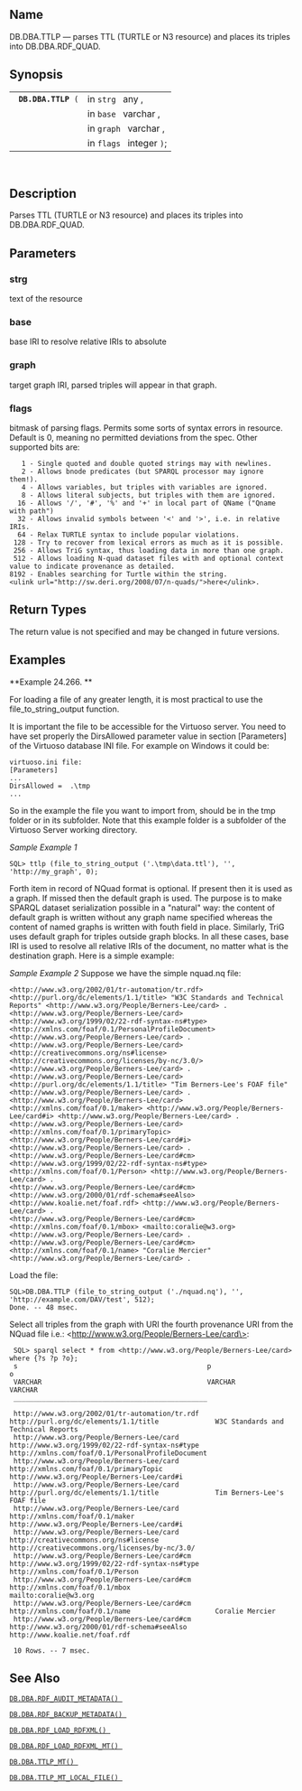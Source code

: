 <div id="fn_ttlp" class="refentry">

<div class="titlepage">

</div>

<div class="refnamediv">

## Name

DB.DBA.TTLP — parses TTL (TURTLE or N3 resource) and places its triples
into DB.DBA.RDF_QUAD.

</div>

<div class="refsynopsisdiv">

## Synopsis

<div id="fsyn_ttlp" class="funcsynopsis">

|                          |                          |
|--------------------------|--------------------------|
| ` `**`DB.DBA.TTLP`**` (` | in `strg ` any ,         |
|                          | in `base ` varchar ,     |
|                          | in `graph ` varchar ,    |
|                          | in `flags ` integer `)`; |

<div class="funcprototype-spacer">

 

</div>

</div>

</div>

<div id="desc_ttlp" class="refsect1">

## Description

Parses TTL (TURTLE or N3 resource) and places its triples into
DB.DBA.RDF_QUAD.

</div>

<div id="params_ttlp" class="refsect1">

## Parameters

<div id="id100954" class="refsect2">

### strg

text of the resource

</div>

<div id="id100957" class="refsect2">

### base

base IRI to resolve relative IRIs to absolute

</div>

<div id="id100960" class="refsect2">

### graph

target graph IRI, parsed triples will appear in that graph.

</div>

<div id="id100963" class="refsect2">

### flags

bitmask of parsing flags. Permits some sorts of syntax errors in
resource. Default is 0, meaning no permitted deviations from the spec.
Other supported bits are:

``` programlisting
   1 - Single quoted and double quoted strings may with newlines.
   2 - Allows bnode predicates (but SPARQL processor may ignore them!).
   4 - Allows variables, but triples with variables are ignored.
   8 - Allows literal subjects, but triples with them are ignored.
  16 - Allows '/', '#', '%' and '+' in local part of QName ("Qname with path")
  32 - Allows invalid symbols between '<' and '>', i.e. in relative IRIs.
  64 - Relax TURTLE syntax to include popular violations.
 128 - Try to recover from lexical errors as much as it is possible.
 256 - Allows TriG syntax, thus loading data in more than one graph.
 512 - Allows loading N-quad dataset files with and optional context value to indicate provenance as detailed.
8192 - Enables searching for Turtle within the string.
<ulink url="http://sw.deri.org/2008/07/n-quads/">here</ulink>.
```

</div>

</div>

<div id="ret_ttlp" class="refsect1">

## Return Types

The return value is not specified and may be changed in future versions.

</div>

<div id="examples_ttlp" class="refsect1">

## Examples

<div id="ex_ttlp" class="example">

**Example 24.266. **

<div class="example-contents">

For loading a file of any greater length, it is most practical to use
the file_to_string_output function.

It is important the file to be accessible for the Virtuoso server. You
need to have set properly the DirsAllowed parameter value in section
\[Parameters\] of the Virtuoso database INI file. For example on Windows
it could be:

``` screen
virtuoso.ini file:
[Parameters]
...
DirsAllowed =  .\tmp
...
```

So in the example the file you want to import from, should be in the tmp
folder or in its subfolder. Note that this example folder is a subfolder
of the Virtuoso Server working directory.

<span class="emphasis">*Sample Example 1* </span>

``` screen
SQL> ttlp (file_to_string_output ('.\tmp\data.ttl'), '', 'http://my_graph', 0);
```

Forth item in record of NQuad format is optional. If present then it is
used as a graph. If missed then the default graph is used. The purpose
is to make SPARQL dataset serialization possible in a "natural" way: the
content of default graph is written without any graph name specified
whereas the content of named graphs is written with fouth field in
place. Similarly, TriG uses default graph for triples outside graph
blocks. In all these cases, base IRI is used to resolve all relative
IRIs of the document, no matter what is the destination graph. Here is a
simple example:

<span class="emphasis">*Sample Example 2* </span> Suppose we have the
simple nquad.nq file:

``` programlisting
<http://www.w3.org/2002/01/tr-automation/tr.rdf> <http://purl.org/dc/elements/1.1/title> "W3C Standards and Technical Reports" <http://www.w3.org/People/Berners-Lee/card> .
<http://www.w3.org/People/Berners-Lee/card> <http://www.w3.org/1999/02/22-rdf-syntax-ns#type> <http://xmlns.com/foaf/0.1/PersonalProfileDocument> <http://www.w3.org/People/Berners-Lee/card> .
<http://www.w3.org/People/Berners-Lee/card> <http://creativecommons.org/ns#license> <http://creativecommons.org/licenses/by-nc/3.0/> <http://www.w3.org/People/Berners-Lee/card> .
<http://www.w3.org/People/Berners-Lee/card> <http://purl.org/dc/elements/1.1/title> "Tim Berners-Lee's FOAF file" <http://www.w3.org/People/Berners-Lee/card> .
<http://www.w3.org/People/Berners-Lee/card> <http://xmlns.com/foaf/0.1/maker> <http://www.w3.org/People/Berners-Lee/card#i> <http://www.w3.org/People/Berners-Lee/card> .
<http://www.w3.org/People/Berners-Lee/card> <http://xmlns.com/foaf/0.1/primaryTopic> <http://www.w3.org/People/Berners-Lee/card#i> <http://www.w3.org/People/Berners-Lee/card> .
<http://www.w3.org/People/Berners-Lee/card#cm> <http://www.w3.org/1999/02/22-rdf-syntax-ns#type> <http://xmlns.com/foaf/0.1/Person> <http://www.w3.org/People/Berners-Lee/card> .
<http://www.w3.org/People/Berners-Lee/card#cm> <http://www.w3.org/2000/01/rdf-schema#seeAlso> <http://www.koalie.net/foaf.rdf> <http://www.w3.org/People/Berners-Lee/card> .
<http://www.w3.org/People/Berners-Lee/card#cm> <http://xmlns.com/foaf/0.1/mbox> <mailto:coralie@w3.org> <http://www.w3.org/People/Berners-Lee/card> .
<http://www.w3.org/People/Berners-Lee/card#cm> <http://xmlns.com/foaf/0.1/name> "Coralie Mercier" <http://www.w3.org/People/Berners-Lee/card> .
```

Load the file:

``` programlisting
SQL>DB.DBA.TTLP (file_to_string_output ('./nquad.nq'), '', 'http://example.com/DAV/test', 512);
Done. -- 48 msec.
```

Select all triples from the graph with URI the fourth provenance URI
from the NQuad file i.e.: \<http://www.w3.org/People/Berners-Lee/card\>:

``` programlisting
 SQL> sparql select * from <http://www.w3.org/People/Berners-Lee/card> where {?s ?p ?o};
 s                                               p                                                  o
 VARCHAR                                         VARCHAR                                            VARCHAR
 ________________________________________________

 http://www.w3.org/2002/01/tr-automation/tr.rdf  http://purl.org/dc/elements/1.1/title              W3C Standards and Technical Reports
 http://www.w3.org/People/Berners-Lee/card       http://www.w3.org/1999/02/22-rdf-syntax-ns#type    http://xmlns.com/foaf/0.1/PersonalProfileDocument
 http://www.w3.org/People/Berners-Lee/card       http://xmlns.com/foaf/0.1/primaryTopic             http://www.w3.org/People/Berners-Lee/card#i
 http://www.w3.org/People/Berners-Lee/card       http://purl.org/dc/elements/1.1/title              Tim Berners-Lee's FOAF file
 http://www.w3.org/People/Berners-Lee/card       http://xmlns.com/foaf/0.1/maker                    http://www.w3.org/People/Berners-Lee/card#i
 http://www.w3.org/People/Berners-Lee/card       http://creativecommons.org/ns#license              http://creativecommons.org/licenses/by-nc/3.0/
 http://www.w3.org/People/Berners-Lee/card#cm    http://www.w3.org/1999/02/22-rdf-syntax-ns#type    http://xmlns.com/foaf/0.1/Person
 http://www.w3.org/People/Berners-Lee/card#cm    http://xmlns.com/foaf/0.1/mbox                     mailto:coralie@w3.org
 http://www.w3.org/People/Berners-Lee/card#cm    http://xmlns.com/foaf/0.1/name                     Coralie Mercier
 http://www.w3.org/People/Berners-Lee/card#cm    http://www.w3.org/2000/01/rdf-schema#seeAlso       http://www.koalie.net/foaf.rdf

 10 Rows. -- 7 msec.
```

</div>

</div>

  

</div>

<div id="seealso_ttlp" class="refsect1">

## See Also

<a href="fn_rdf_audit_metadata.html" class="link"
title="DB.DBA.RDF_AUDIT_METADATA"><code
class="function">DB.DBA.RDF_AUDIT_METADATA() </code></a>

<a href="fn_rdf_backup_metadata.html" class="link"
title="DB.DBA.RDF_BACKUP_METADATA"><code
class="function">DB.DBA.RDF_BACKUP_METADATA() </code></a>

<a href="fn_rdf_load_rdfxml.html" class="link"
title="DB.DBA.RDF_LOAD_RDFXML"><code
class="function">DB.DBA.RDF_LOAD_RDFXML() </code></a>

<a href="fn_rdf_load_rdfxml_mt.html" class="link"
title="DB.DBA.RDF_LOAD_RDFXML_MT"><code
class="function">DB.DBA.RDF_LOAD_RDFXML_MT() </code></a>

<a href="fn_ttlp_mt.html" class="link" title="DB.DBA.TTLP_MT"><code
class="function">DB.DBA.TTLP_MT() </code></a>

<a href="fn_ttlp_mt_local_file.html" class="link"
title="DB.DBA.TTLP_MT_LOCAL_FILE"><code
class="function">DB.DBA.TTLP_MT_LOCAL_FILE() </code></a>

</div>

</div>
